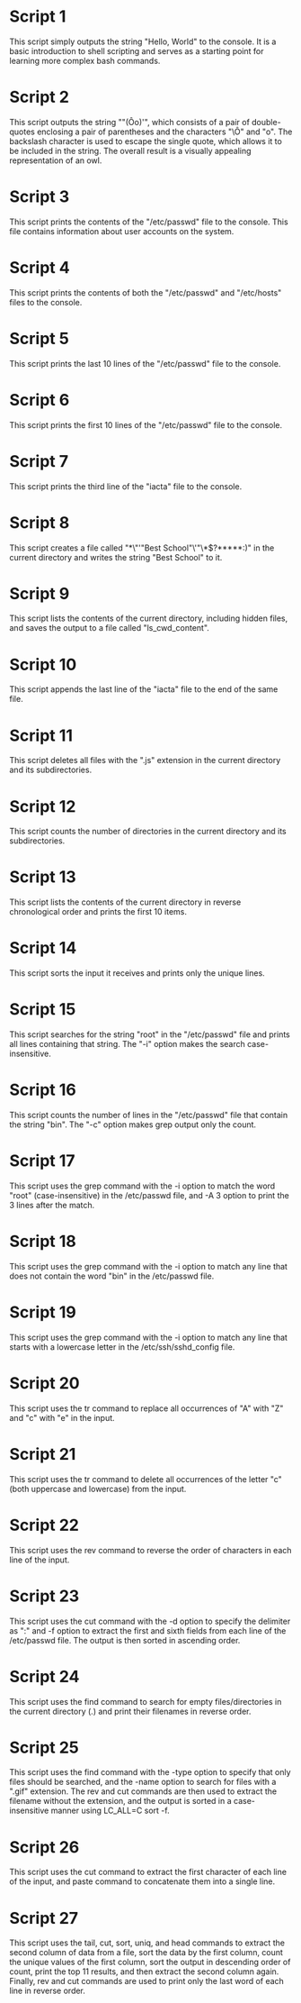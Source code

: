 <h1>Script 1</h1>
This script simply outputs the string "Hello, World" to the console. It is a basic introduction to shell scripting and serves as a starting point for learning more complex bash commands.

<h1>Script 2</h1>
This script outputs the string ""(Ôo)'", which consists of a pair of double-quotes enclosing a pair of parentheses and the characters "\Ô" and "o". The backslash character is used to escape the single quote, which allows it to be included in the string. The overall result is a visually appealing representation of an owl.

<h1>Script 3</h1>
This script prints the contents of the "/etc/passwd" file to the console. This file contains information about user accounts on the system.

<h1>Script 4</h1>
This script prints the contents of both the "/etc/passwd" and "/etc/hosts" files to the console.

<h1>Script 5</h1>
This script prints the last 10 lines of the "/etc/passwd" file to the console.

<h1>Script 6</h1>
This script prints the first 10 lines of the "/etc/passwd" file to the console.

<h1>Script 7</h1>
This script prints the third line of the "iacta" file to the console.

<h1>Script 8</h1>
This script creates a file called "*\"'"Best School"\'"\*$?*****:)" in the current directory and writes the string "Best School" to it.

<h1>Script 9</h1>
This script lists the contents of the current directory, including hidden files, and saves the output to a file called "ls_cwd_content".

<h1>Script 10</h1>
This script appends the last line of the "iacta" file to the end of the same file.

<h1>Script 11</h1>
This script deletes all files with the ".js" extension in the current directory and its subdirectories.

<h1>Script 12</h1>
This script counts the number of directories in the current directory and its subdirectories.

<h1>Script 13</h1>
This script lists the contents of the current directory in reverse chronological order and prints the first 10 items.

<h1>Script 14</h1>
This script sorts the input it receives and prints only the unique lines.

<h1>Script 15</h1>
This script searches for the string "root" in the "/etc/passwd" file and prints all lines containing that string. The "-i" option makes the search case-insensitive.

<h1>Script 16</h1>
This script counts the number of lines in the "/etc/passwd" file that contain the string "bin". The "-c" option makes grep output only the count.

<h1>Script 17</h1>
This script uses the grep command with the -i option to match the word "root" (case-insensitive) in the /etc/passwd file, and -A 3 option to print the 3 lines after the match.

<h1>Script 18</h1>
This script uses the grep command with the -i option to match any line that does not contain the word "bin" in the /etc/passwd file.

<h1>Script 19</h1>
This script uses the grep command with the -i option to match any line that starts with a lowercase letter in the /etc/ssh/sshd_config file.

<h1>Script 20</h1>
This script uses the tr command to replace all occurrences of "A" with "Z" and "c" with "e" in the input.

<h1>Script 21</h1>
This script uses the tr command to delete all occurrences of the letter "c" (both uppercase and lowercase) from the input.

<h1>Script 22</h1>
This script uses the rev command to reverse the order of characters in each line of the input.

<h1>Script 23</h1>
This script uses the cut command with the -d option to specify the delimiter as ":" and -f option to extract the first and sixth fields from each line of the /etc/passwd file. The output is then sorted in ascending order.

<h1>Script 24</h1>
This script uses the find command to search for empty files/directories in the current directory (.) and print their filenames in reverse order.

<h1>Script 25</h1>
This script uses the find command with the -type option to specify that only files should be searched, and the -name option to search for files with a ".gif" extension. The rev and cut commands are then used to extract the filename without the extension, and the output is sorted in a case-insensitive manner using LC_ALL=C sort -f.

<h1>Script 26</h1>
This script uses the cut command to extract the first character of each line of the input, and paste command to concatenate them into a single line.

<h1>Script 27</h1>
This script uses the tail, cut, sort, uniq, and head commands to extract the second column of data from a file, sort the data by the first column, count the unique values of the first column, sort the output in descending order of count, print the top 11 results, and then extract the second column again. Finally, rev and cut commands are used to print only the last word of each line in reverse order.
